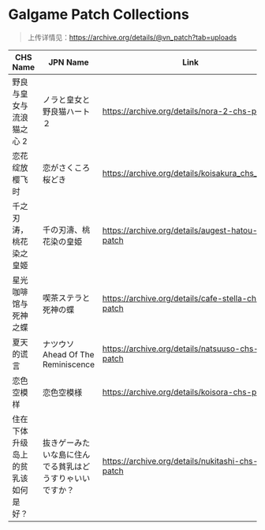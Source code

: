 # Galgame Patch Collections

> 上传详情见：https://archive.org/details/@vn_patch?tab=uploads

|CHS Name|JPN Name|Link|Group|Description|
|---|---|---|---|---|
|野良与皇女与流浪猫之心 2|ノラと皇女と野良猫ハート２|https://archive.org/details/nora-2-chs-patch|绿茶汉化组|
|恋花绽放樱飞时|恋がさくころ桜どき|https://archive.org/details/koisakura_chs_patch|星冈樱南镇守府|
|千之刃涛，桃花染之皇姬|千の刃濤、桃花染の皇姫|https://archive.org/details/augest-hatou-chs-patch|弥生月汉化组|
|星光咖啡馆与死神之蝶|喫茶ステラと死神の蝶|https://archive.org/details/cafe-stella-chs-patch|弥生月汉化组|
|夏天的谎言|ナツウソ Ahead Of The Reminiscence|https://archive.org/details/natsuuso-chs-patch|天之圣杯汉化组|
|恋色空模样|恋色空模様|https://archive.org/details/koisora-chs-patch|绿茶汉化组|
|住在下体升级岛上的贫乳该如何是好？|抜きゲーみたいな島に住んでる貧乳はどうすりゃいいですか？|https://archive.org/details/nukitashi-chs-patch|善雅鸽汉化组|
